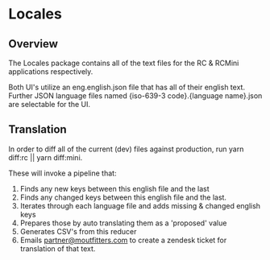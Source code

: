 # Locales

## Overview
The Locales package contains all of the text files for the RC & RCMini applications respectively.

Both UI's utilize an eng.english.json file that has all of their
english text. Further JSON language files named {iso-639-3 code}.{language name}.json are selectable for the UI.

## Translation
In order to diff all of the current (dev) files against production, run yarn diff:rc || yarn diff:mini.

These will invoke a pipeline that:
1) Finds any new keys between this english file and the last
2) Finds any changed keys between this english file and the last.
3) Iterates through each language file and adds missing & changed english keys
4) Prepares those by auto translating them as a 'proposed' value
5) Generates CSV's from this reducer
6) Emails partner@moutfitters.com to create a zendesk ticket for translation of that text.